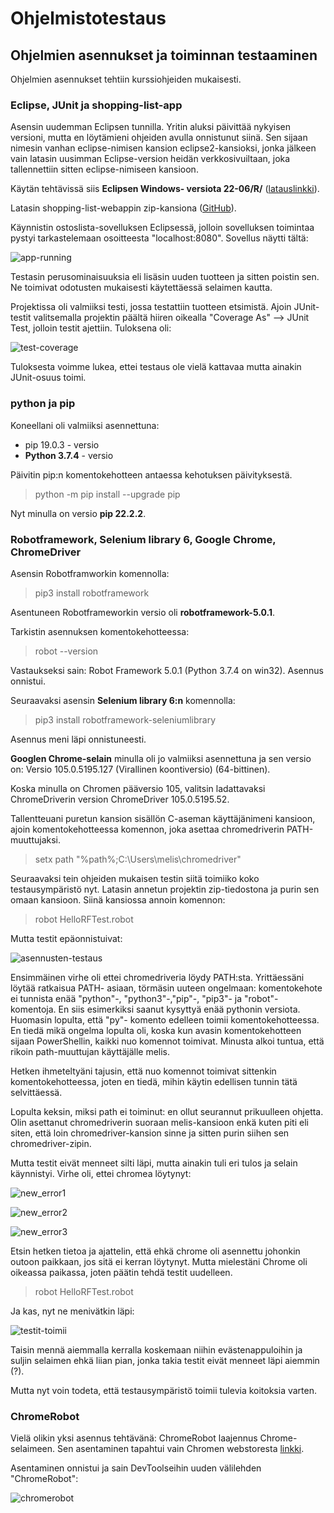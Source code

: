 # Ohjelmistotestaus

## Ohjelmien asennukset ja toiminnan testaaminen

Ohjelmien asennukset tehtiin kurssiohjeiden mukaisesti.

### Eclipse, JUnit ja shopping-list-app

Asensin uudemman Eclipsen tunnilla. Yritin aluksi päivittää nykyisen versioni, mutta en löytämieni ohjeiden avulla onnistunut siinä. Sen sijaan nimesin vanhan eclipse-nimisen kansion eclipse2-kansioksi, jonka jälkeen vain latasin uusimman Eclipse-version heidän verkkosivuiltaan, joka tallennettiin sitten eclipse-nimiseen kansioon. 

Käytän tehtävissä siis **Eclipsen Windows- versiota 22-06/R/** ([latauslinkki](https://ftp.snt.utwente.nl/pub/software/eclipse/technology/epp/downloads/release/2022-06/R/eclipse-jee-2022-06-R-win32-x86_64.zip)). 

Latasin shopping-list-webappin zip-kansiona ([GitHub](https://github.com/rkkauppi/shoppinglist)).

Käynnistin ostoslista-sovelluksen Eclipsessä, jolloin sovelluksen toimintaa pystyi tarkastelemaan osoitteesta "localhost:8080". Sovellus näytti tältä:

![app-running](/assets/asennukset/app_running.png)

Testasin perusominaisuuksia eli lisäsin uuden tuotteen ja sitten poistin sen. Ne toimivat odotusten mukaisesti käytettäessä selaimen kautta.

Projektissa oli valmiiksi testi, jossa testattiin tuotteen etsimistä. Ajoin JUnit-testit valitsemalla projektin päältä hiiren oikealla "Coverage As" --> JUnit Test, jolloin testit ajettiin. Tuloksena oli:

![test-coverage](/assets/asennukset/test_run1.png)

Tuloksesta voimme lukea, ettei testaus ole vielä kattavaa mutta ainakin JUnit-osuus toimi.

### python ja pip

Koneellani oli valmiiksi asennettuna:

* pip 19.0.3 - versio
* **Python 3.7.4** - versio 

Päivitin pip:n komentokehotteen antaessa kehotuksen päivityksestä.

> python -m pip install --upgrade pip

Nyt minulla on versio **pip 22.2.2**.

### Robotframework, Selenium library 6, Google Chrome, ChromeDriver

Asensin Robotframworkin komennolla:

> pip3 install robotframework

Asentuneen Robotframeworkin versio oli **robotframework-5.0.1**.

Tarkistin asennuksen komentokehotteessa:

> robot --version

Vastaukseksi sain: Robot Framework 5.0.1 (Python 3.7.4 on win32). Asennus onnistui.

Seuraavaksi asensin **Selenium library 6:n** komennolla:

> pip3 install robotframework-seleniumlibrary

Asennus meni läpi onnistuneesti.

**Googlen Chrome-selain** minulla oli jo valmiiksi asennettuna ja sen versio on: Versio 105.0.5195.127 (Virallinen koontiversio) (64-bittinen).

Koska minulla on Chromen pääversio 105, valitsin ladattavaksi ChromeDriverin version ChromeDriver 105.0.5195.52. 

Tallentteuani puretun kansion sisällön C-aseman käyttäjänimeni kansioon, ajoin komentokehotteessa komennon, joka asettaa chromedriverin PATH-muuttujaksi.

> setx path "%path%;C:\Users\melis\chromedriver"

Seuraavaksi tein ohjeiden mukaisen testin siitä toimiiko koko testausympäristö nyt. Latasin annetun projektin zip-tiedostona ja purin sen omaan kansioon. Siinä kansiossa annoin komennon:

> robot HelloRFTest.robot

Mutta testit epäonnistuivat:

![asennusten-testaus](/assets/asennukset/asennus_testaus.png)

Ensimmäinen virhe oli ettei chromedriveria löydy PATH:sta. Yrittäessäni löytää ratkaisua PATH- asiaan, törmäsin uuteen ongelmaan: komentokehote ei tunnista enää "python"-, "python3"-,"pip"-, "pip3"- ja "robot"- komentoja. En siis esimerkiksi saanut kysyttyä enää pythonin versiota. Huomasin lopulta, että "py"- komento edelleen toimii komentokehotteessa. En tiedä mikä ongelma lopulta oli, koska kun avasin komentokehotteen sijaan PowerShellin, kaikki nuo komennot toimivat. Minusta alkoi tuntua, että rikoin path-muuttujan käyttäjälle melis.

Hetken ihmeteltyäni tajusin, että nuo komennot toimivat sittenkin komentokehotteessa, joten en tiedä, mihin käytin edellisen tunnin tätä selvittäessä.

Lopulta keksin, miksi path ei toiminut: en ollut seurannut prikuulleen ohjetta. Olin asettanut chromedriverin suoraan melis-kansioon enkä kuten piti eli siten, että loin chromedriver-kansion sinne ja sitten purin siihen sen chromedriver-zipin.

Mutta testit eivät menneet silti läpi, mutta ainakin tuli eri tulos ja selain käynnistyi. Virhe oli, ettei chromea löytynyt:

![new_error1](/assets/asennukset/new_error_part1.png)

![new_error2](/assets/asennukset/new_error_part2.png)

![new_error3](/assets/asennukset/new_error_part3.png)

Etsin hetken tietoa ja ajattelin, että ehkä chrome oli asennettu johonkin outoon paikkaan, jos sitä ei kerran löytynyt. Mutta mielestäni Chrome oli oikeassa paikassa, joten päätin tehdä testit uudelleen. 

> robot HelloRFTest.robot

Ja kas, nyt ne menivätkin läpi:

![testit-toimii](/assets/asennukset/testit_toimii.png)

Taisin mennä aiemmalla kerralla koskemaan niihin evästenappuloihin ja suljin selaimen ehkä liian pian, jonka takia testit eivät menneet läpi aiemmin (?).

Mutta nyt voin todeta, että testausympäristö toimii tulevia koitoksia varten.

### ChromeRobot

Vielä olikin yksi asennus tehtävänä: ChromeRobot laajennus Chrome-selaimeen. Sen asentaminen tapahtui vain Chromen webstoresta [linkki](https://chrome.google.com/webstore/detail/chrome-robot/dihdbpkpgdkioobahfpnkondnekhbmlo).

Asentaminen onnistui ja sain DevToolseihin uuden välilehden "ChromeRobot":

![chromerobot](/assets/asennukset/chromerobot.png)
